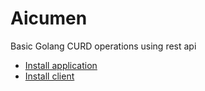 # Aicumen

Basic Golang CURD operations using rest api
- [Install application](./blockchain/README.MD) 
- [Install client](./client/README.MD)